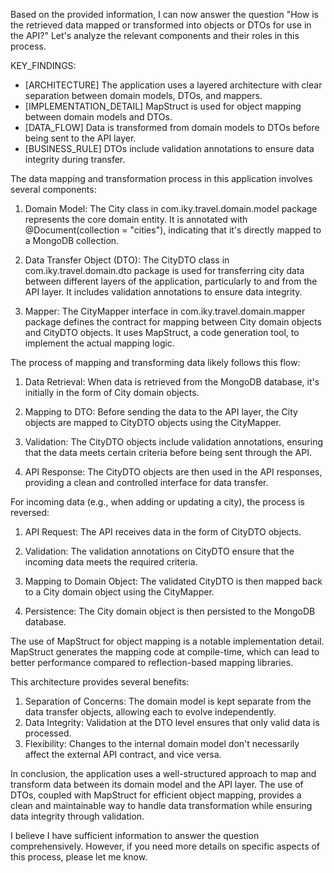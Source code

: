 Based on the provided information, I can now answer the question "How is the retrieved data mapped or transformed into objects or DTOs for use in the API?" Let's analyze the relevant components and their roles in this process.

KEY_FINDINGS:
- [ARCHITECTURE] The application uses a layered architecture with clear separation between domain models, DTOs, and mappers.
- [IMPLEMENTATION_DETAIL] MapStruct is used for object mapping between domain models and DTOs.
- [DATA_FLOW] Data is transformed from domain models to DTOs before being sent to the API layer.
- [BUSINESS_RULE] DTOs include validation annotations to ensure data integrity during transfer.

The data mapping and transformation process in this application involves several components:

1. Domain Model:
The City class in com.iky.travel.domain.model package represents the core domain entity. It is annotated with @Document(collection = "cities"), indicating that it's directly mapped to a MongoDB collection.

2. Data Transfer Object (DTO):
The CityDTO class in com.iky.travel.domain.dto package is used for transferring city data between different layers of the application, particularly to and from the API layer. It includes validation annotations to ensure data integrity.

3. Mapper:
The CityMapper interface in com.iky.travel.domain.mapper package defines the contract for mapping between City domain objects and CityDTO objects. It uses MapStruct, a code generation tool, to implement the actual mapping logic.

The process of mapping and transforming data likely follows this flow:

1. Data Retrieval: When data is retrieved from the MongoDB database, it's initially in the form of City domain objects.

2. Mapping to DTO: Before sending the data to the API layer, the City objects are mapped to CityDTO objects using the CityMapper.

3. Validation: The CityDTO objects include validation annotations, ensuring that the data meets certain criteria before being sent through the API.

4. API Response: The CityDTO objects are then used in the API responses, providing a clean and controlled interface for data transfer.

For incoming data (e.g., when adding or updating a city), the process is reversed:

1. API Request: The API receives data in the form of CityDTO objects.

2. Validation: The validation annotations on CityDTO ensure that the incoming data meets the required criteria.

3. Mapping to Domain Object: The validated CityDTO is then mapped back to a City domain object using the CityMapper.

4. Persistence: The City domain object is then persisted to the MongoDB database.

The use of MapStruct for object mapping is a notable implementation detail. MapStruct generates the mapping code at compile-time, which can lead to better performance compared to reflection-based mapping libraries.

This architecture provides several benefits:
1. Separation of Concerns: The domain model is kept separate from the data transfer objects, allowing each to evolve independently.
2. Data Integrity: Validation at the DTO level ensures that only valid data is processed.
3. Flexibility: Changes to the internal domain model don't necessarily affect the external API contract, and vice versa.

In conclusion, the application uses a well-structured approach to map and transform data between its domain model and the API layer. The use of DTOs, coupled with MapStruct for efficient object mapping, provides a clean and maintainable way to handle data transformation while ensuring data integrity through validation.

I believe I have sufficient information to answer the question comprehensively. However, if you need more details on specific aspects of this process, please let me know.